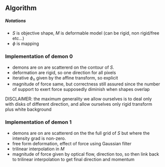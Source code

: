 ## Algorithm

##### Notations
- $S$ is objective shape, $M$ is deformable model (can be rigid, non rigid/free etc...)
- $\phi$ is mapping

### Implementation of demon 0
- demons are on are scattererd on the contour of $S$.
- deformation are rigid, so one direction for all pixels
- iterative $\phi_n$ given by the affine transform, so explicit
- magnitude of force same, but correctness still assured since the number of support to exert force supposedly diminish when shapes overlap

DISCLAIMER: the maximum generality we allow ourselves is to deal only with disks of different direction, and allow ourselves only rigid transform plus white background

### Implementation of demon 1
- demons are on are scattererd on the the full grid of $S$ but where the intensity grad is non-zero.
- free form deformation, effect of force using Gaussian filter
- trilinear interpolation in $M$
- magnitude of force given by optical flow, direction too, so then link back to trilinear interpolation to get final direction and momentum
